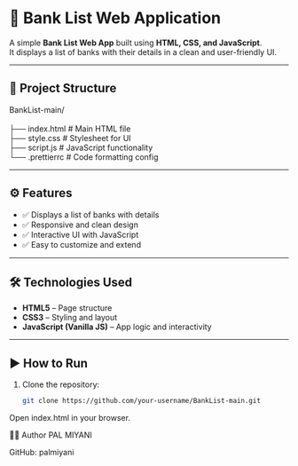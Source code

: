 # 🏦 Bank List Web Application

A simple **Bank List Web App** built using **HTML, CSS, and JavaScript**.  
It displays a list of banks with their details in a clean and user-friendly UI.

---

## 📂 Project Structure
BankList-main/<br><br>
├── index.html # Main HTML file<br>
├── style.css # Stylesheet for UI<br>
├── script.js # JavaScript functionality<br>
└── .prettierrc # Code formatting config<br>


---

## ⚙️ Features
- ✅ Displays a list of banks with details
- ✅ Responsive and clean design
- ✅ Interactive UI with JavaScript
- ✅ Easy to customize and extend

---

## 🛠️ Technologies Used
- **HTML5** – Page structure
- **CSS3** – Styling and layout
- **JavaScript (Vanilla JS)** – App logic and interactivity

---

## ▶️ How to Run
1. Clone the repository:
   ```bash
   git clone https://github.com/your-username/BankList-main.git
Open index.html in your browser.


👨‍💻 Author
PAL MIYANI

GitHub: palmiyani
